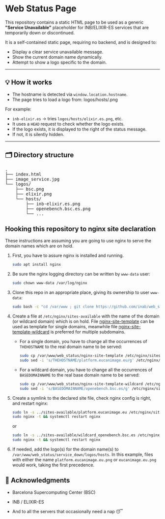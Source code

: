 # Web Status Page

This repository contains a static HTML page to be used as a generic **"Service Unavailable"** placeholder for INB/ELIXIR-ES services that are temporarily down or discontinued.

It is a self-contained static page, requiring no backend, and is designed to:

- Display a clear service unavailable message.
- Show the current domain name dynamically.
- Attempt to show a logo specific to the domain.

---

## 💡 How it works

- The hostname is detected via `window.location.hostname`.
- The page tries to load a logo from: logos/hosts/<subdomain>.png

For example:
- `inb-elixir.es` → tries `logos/hosts/elixir.es.png`, etc.
- It uses a `HEAD` request to check whether the logo exists.
- If the logo exists, it is displayed to the right of the status message.
- If not, it is silently hidden.

---

## 🗂 Directory structure
<pre>
.
├── index.html
├── image_service.jpg
└── logos/
    ├── bsc.png
    ├── elixir.png
    └── hosts/
        ├── inb-elixir.es.png
        ├── openebench.bsc.es.png
        └── ...
</pre>

## Hooking this repository to nginx site declaration

These instructions are assuming you are going to use nginx to serve the
domain names which are on hold.

1. First, you have to assure nginx is installed and running.

   ```bash
   sudo apt install nginx
   ```

2. Be sure the nginx logging directory can be written by `www-data` user:

   ```bash
   sudo chown www-data /var/log/nginx
   ```

3. Clone this repo in an appropriate place, giving its ownership to user `www-data`:

   ```bash
   sudo bash -c "cd /var/www ; git clone https://github.com/inab/web_status ; chown -R www-data: web_status"
   ```

4. Create a file at `/etc/nginx/sites-available` with the name of the domain
  (or wildcard domain) which is on hold. File [nginx-site-template](nginx-site-template) can be used as template
  for single domains, meanwhile file [nginx-site-template-wildcard](nginx-site-template-wildcard) is preferred for
  multiple subdomains.

   * For a single domain, you have to change all the occurrences of `THEHOSTNAME` to the real
     domain name to be served:
  
     ```bash
     sudo cp /var/www/web_status/nginx-site-template /etc/nginx/sites-available/platform.eucanimage.eu
     sudo sed -i 's/THEHOSTNAME/platform.eucanimage.eu/g' /etc/nginx/sites-available/platform.eucanimage.eu
     ```

   * For a wildcard domain, you have to change all the occurrences of `BASEDOMAINNAME` to the real
     base domain name to be served:
  
     ```bash
     sudo cp /var/www/web_status/nginx-site-template-wildcard /etc/nginx/sites-available/wildcard_openebench.bsc.es
     sudo sed -i 's/BASEDOMAINNAME/openebench.bsc.es/g' /etc/nginx/sites-available/wildcard_openebench.bsc.es
     ```

5. Create a symlink to the declared site file, check nginx config is right, and restart nginx:

   ```bash
   sudo ln -s ../sites-available/platform.eucanimage.eu /etc/nginx/sites-enabled
   sudo nginx -t && systemctl restart nginx
   ```

   or

   ```bash
   sudo ln -s ../sites-available/wildcard_openebench.bsc.es /etc/nginx/sites-enabled
   sudo nginx -t && systemctl restart nginx
   ```

6. If needed, add the logo(s) for the domain name(s) to `/var/www/web_status/service_down/logos/hosts`.
  In this example, files with either the name `platform.eucanimage.eu.png` or `eucanimage.eu.png`
  would work, taking the first precedence.

## 🙌 Acknowledgments

- Barcelona Supercomputing Center (BSC)

- INB / ELIXIR-ES

- And to all the servers that occasionally need a nap 😴
